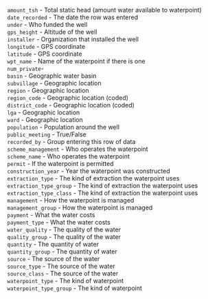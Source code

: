 `amount_tsh` - Total static head (amount water available to waterpoint) <br>
`date_recorded` - The date the row was entered<br>
`under` - Who funded the well<br>
`gps_height` - Altitude of the well<br>
`installer` - Organization that installed the well<br>
`longitude` - GPS coordinate<br>
`latitude` - GPS coordinate<br>
`wpt_name` - Name of the waterpoint if there is one<br>
`num_private`-<br>
`basin` - Geographic water basin<br>
`subvillage` - Geographic location<br>
`region` - Geographic location<br>
`region_code` - Geographic location (coded)<br>
`district_code` - Geographic location (coded)<br>
`lga` - Geographic location<br>
`ward` - Geographic location<br>
`population` - Population around the well<br>
`public_meeting` - True/False<br>
`recorded_by` - Group entering this row of data<br>
`scheme_management` - Who operates the waterpoint<br>
`scheme_name` - Who operates the waterpoint<br>
`permit` - If the waterpoint is permitted<br>
`construction_year` - Year the waterpoint was constructed<br>
`extraction_type` - The kind of extraction the waterpoint uses<br>
`extraction_type_group` - The kind of extraction the waterpoint uses<br>
`extraction_type_class` - The kind of extraction the waterpoint uses<br>
`management` - How the waterpoint is managed<br>
`management_group` - How the waterpoint is managed<br>
`payment` - What the water costs<br>
`payment_type` - What the water costs<br>
`water_quality` - The quality of the water<br>
`quality_group` - The quality of the water<br>
`quantity` - The quantity of water<br>
`quantity_group` - The quantity of water<br>
`source` - The source of the water<br>
`source_type` - The source of the water<br>
`source_class` - The source of the water<br>
`waterpoint_type` - The kind of waterpoint<br>
`waterpoint_type_group` - The kind of waterpoint<br>
